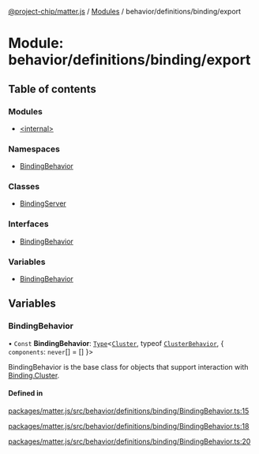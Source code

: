 [@project-chip/matter.js](../README.md) / [Modules](../modules.md) / behavior/definitions/binding/export

# Module: behavior/definitions/binding/export

## Table of contents

### Modules

- [\<internal\>](behavior_definitions_binding_export._internal_.md)

### Namespaces

- [BindingBehavior](behavior_definitions_binding_export.BindingBehavior.md)

### Classes

- [BindingServer](../classes/behavior_definitions_binding_export.BindingServer.md)

### Interfaces

- [BindingBehavior](../interfaces/behavior_definitions_binding_export.BindingBehavior-1.md)

### Variables

- [BindingBehavior](behavior_definitions_binding_export.md#bindingbehavior)

## Variables

### BindingBehavior

• `Const` **BindingBehavior**: [`Type`](../interfaces/behavior_cluster_export.ClusterBehavior.Type.md)\<[`Cluster`](../interfaces/cluster_export.Binding.Cluster.md), typeof [`ClusterBehavior`](behavior_cluster_export.ClusterBehavior.md), \{ `components`: `never`[] = [] }\>

BindingBehavior is the base class for objects that support interaction with [Binding.Cluster](cluster_export.Binding.md#cluster).

#### Defined in

[packages/matter.js/src/behavior/definitions/binding/BindingBehavior.ts:15](https://github.com/project-chip/matter.js/blob/0c058ae17fdba4c0b89b8b13c309011d51782299/packages/matter.js/src/behavior/definitions/binding/BindingBehavior.ts#L15)

[packages/matter.js/src/behavior/definitions/binding/BindingBehavior.ts:18](https://github.com/project-chip/matter.js/blob/0c058ae17fdba4c0b89b8b13c309011d51782299/packages/matter.js/src/behavior/definitions/binding/BindingBehavior.ts#L18)

[packages/matter.js/src/behavior/definitions/binding/BindingBehavior.ts:20](https://github.com/project-chip/matter.js/blob/0c058ae17fdba4c0b89b8b13c309011d51782299/packages/matter.js/src/behavior/definitions/binding/BindingBehavior.ts#L20)
